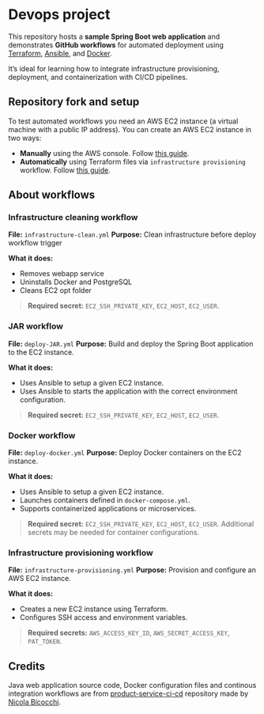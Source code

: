 # Devops project

This repository hosts a **sample Spring Boot web application** and demonstrates **GitHub workflows** for automated deployment using [Terraform](https://developer.hashicorp.com/terraform), [Ansible](https://docs.ansible.com/), and [Docker](https://www.docker.com/).

It’s ideal for learning how to integrate infrastructure provisioning, deployment, and containerization with CI/CD pipelines.

## Repository fork and setup

To test automated workflows you need an AWS EC2 instance (a virtual machine with a public IP address). You can create an AWS EC2 instance in two ways:

* **Manually** using the AWS console. Follow [this guide](./docs/ec2-manual-setup.md).
* **Automatically** using Terraform files via `infrastructure provisioning` workflow. Follow [this guide](./docs/ec2-terraform-setup.md).

## About workflows

### Infrastructure cleaning workflow

**File:** `infrastructure-clean.yml`
**Purpose:** Clean infrastructure before deploy workflow trigger

**What it does:**

* Removes webapp service
* Uninstalls Docker and PostgreSQL
* Cleans EC2 opt folder

> **Required secret:** `EC2_SSH_PRIVATE_KEY`, `EC2_HOST`, `EC2_USER`.

### JAR workflow

**File:** `deploy-JAR.yml`
**Purpose:** Build and deploy the Spring Boot application to the EC2 instance.

**What it does:**

* Uses Ansible to setup a given EC2 instance.
* Uses Ansible to starts the application with the correct environment configuration.

> **Required secret:** `EC2_SSH_PRIVATE_KEY`, `EC2_HOST`, `EC2_USER`.

### Docker workflow

**File:** `deploy-docker.yml`
**Purpose:** Deploy Docker containers on the EC2 instance.

**What it does:**

* Uses Ansible to setup a given EC2 instance.
* Launches containers defined in `docker-compose.yml`.
* Supports containerized applications or microservices.

> **Required secret:** `EC2_SSH_PRIVATE_KEY`, `EC2_HOST`, `EC2_USER`. Additional secrets may be needed for container configurations.

### Infrastructure provisioning workflow

**File:** `infrastructure-provisioning.yml`
**Purpose:** Provision and configure an AWS EC2 instance.

**What it does:**

* Creates a new EC2 instance using Terraform.
* Configures SSH access and environment variables.

> **Required secrets:** `AWS_ACCESS_KEY_ID`, `AWS_SECRET_ACCESS_KEY`, `PAT_TOKEN`.

## Credits

Java web application source code, Docker configuration files and continous integration workflows are from [product-service-ci-cd](github.com/nbicocchi/product-service-ci-cd) repository made by [Nicola Bicocchi](github.com/nbicocchi).